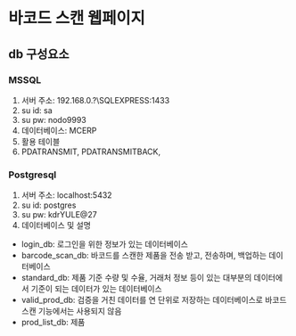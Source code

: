# 바코드 스캔 웹페이지

## db 구성요소

### MSSQL

1. 서버 주소: 192.168.0.?\SQLEXPRESS:1433
2. su id: sa
3. su pw: nodo9993
4. 데이터베이스: MCERP
5. 활용 테이블
6. PDATRANSMIT, PDATRANSMITBACK,

### Postgresql

1. 서버 주소: localhost:5432
2. su id: postgres
3. su pw: kdrYULE@27
4. 데이터베이스 및 설명
  - login_db: 로그인을 위한 정보가 있는 데이터베이스
  - barcode_scan_db: 바코드를 스캔한 제품을 전송 받고, 전송하며, 백업하는 데이터베이스
  - standard_db: 제품 기준 수량 및 수율, 거래처 정보 등이 있는 대부분의 데이터에서 기준이 되는 데이터가 있는 데이터베이스
  - valid_prod_db: 검증을 거친 데이터를 연 단위로 저장하는 데이터베이스로 바코드 스캔 기능에서는 사용되지 않음
  - prod_list_db: 제품